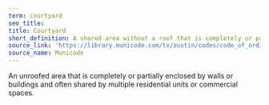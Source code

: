 ```yaml
---
term: courtyard
seo_title: 
title: Courtyard
short_definition: A shared area without a roof that is completely or partially surrounded by walls or buildings.
source_link: 'https://library.municode.com/tx/austin/codes/code_of_ordinances?nodeId=TIT25LADE_CH25-3TRNEDI_ART6MIREARDEST_S25-3-122SIDEREMIREAR'
source_name: Municode
---
```



An unroofed area that is completely or partially enclosed by walls or buildings and often shared by multiple residential units or commercial spaces.